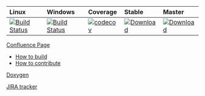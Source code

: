 | Linux | Windows | Coverage | Stable | Master |
| :--- | :--- | :--- | :--- | :--- |
| [![Build Status](https://travis-ci.org/GENIVI/CANdevStudio.svg?branch=master)](https://travis-ci.org/GENIVI/CANdevStudio) | [![Build Status](https://ci.appveyor.com/api/projects/status/y7vacbyvso12ud6e/branch/master?svg=true)](https://ci.appveyor.com/project/rkollataj/candevstudio-qflna/branch/master) | [![codecov](https://codecov.io/gh/GENIVI/CANdevStudio/branch/master/graph/badge.svg)](https://codecov.io/gh/GENIVI/CANdevStudio) | [![Download](https://api.bintray.com/packages/rkollataj/CANdevStudio/releases/images/download.svg) ](https://bintray.com/rkollataj/CANdevStudio/releases/_latestVersion) | [![Download](https://api.bintray.com/packages/rkollataj/CANdevStudio/master/images/download.svg) ](https://bintray.com/rkollataj/CANdevStudio/master/_latestVersion) |

[Confluence Page](https://at.projects.genivi.org/wiki/display/PROJ/CANdevStudio)<br />
* [How to build](https://at.projects.genivi.org/wiki/display/PROJ/CANdevStudio+Build+instructions)
* [How to contribute](https://at.projects.genivi.org/wiki/display/PROJ/CANdevStudio+How+to+contribute) 

[Doxygen](https://genivi.github.io/CANdevStudio/master/)

[JIRA tracker](https://at.projects.genivi.org/jira/projects/CDS)
